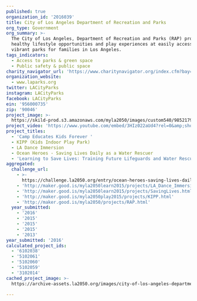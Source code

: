 ```yaml
---
published: true
organization_id: '2016039'
title: City of Los Angeles Department of Recreation and Parks
org_type: Government
org_summary: >-
  The City of Los Angeles, Department of Recreation and Parks (RAP) provides
  healthy lifestyle opportunities and play experiences at easily accessible
  vibrant parks for families in Los Angeles.
tags_indicators:
  - Access to parks & green space
  - Public safety & public space
charity_navigator_url: 'https://www.charitynavigator.org/index.cfm?bay=search.profile&ein=956000735'
organization_website:
  - www.laparks.org
twitter: LACityParks
instagram: LACityParks
facebook: LACityParks
ein: '956000735'
zip: '90046'
project_image: >-
  https://skild-prod.s3.amazonaws.com/myla2050/images/custom540/9852179754741-team91.jpg
project_video: 'https://www.youtube.com/embed/3HIz022aUd4?rel=0&amp;showinfo=0'
project_titles:
  - 'Camp Educates Kids Forever '
  - KIPP (Kids Indoor Play Park)
  - LA Dance Immersion
  - Ocean Heroes - Saving Lives Daily as a Water Rescuer
  - 'Learning to Save Lives: Training Future Lifeguards and Water Rescuers'
aggregated:
  challenge_url:
    - >-
      https://challenge.la2050.org/entry/ocean-heroes-saving-lives-daily-as-a-water-rescuer
    - 'http://maker.good.is/myla2050learn2015/projects/LA_Dance_Immersion.html'
    - 'http://maker.good.is/myla2050learn2015/projects/SavingLives.html'
    - 'http://maker.good.is/myla2050play2015/projects/KIPP.html'
    - 'http://maker.good.is/myla2050/projects/RAP.html'
  year_submitted:
    - '2016'
    - '2015'
    - '2015'
    - '2015'
    - '2013'
year_submitted: '2016'
calculated_project_ids:
  - '6102038'
  - '5102061'
  - '5102060'
  - '5102059'
  - '3102014'
cached_project_image: >-
  https://archive-assets.la2050.org/images/city-of-los-angeles-department-of-recreation-and-parks/skild-prod.s3.amazonaws.com/myla2050/images/custom540/9852179754741-team91.jpg

---
```

